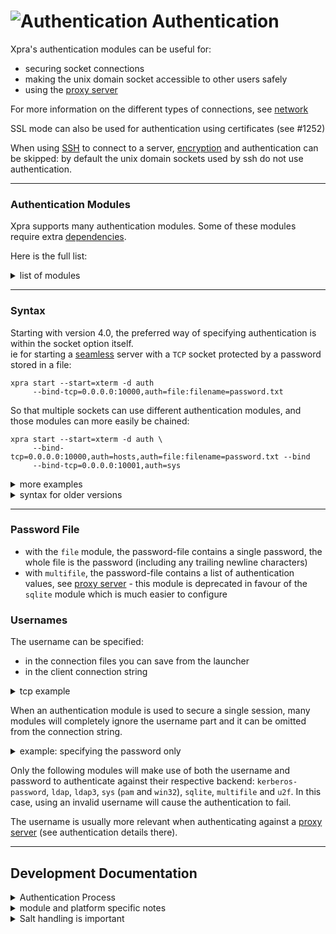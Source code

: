 # ![Authentication](https://xpra.org/icons/authentication.png) Authentication

Xpra's authentication modules can be useful for:
* securing socket connections
* making the unix domain socket accessible to other users safely
* using the [proxy server](./Proxy-Server.md)

For more information on the different types of connections, see [network](../Network/README.md)

SSL mode can also be used for authentication using certificates (see #1252)

When using [SSH](../Network/SSH.md) to connect to a server, [encryption](../Network/Encryption.md) and authentication can be skipped: by default the unix domain sockets used by ssh do not use authentication.

***

### Authentication Modules
Xpra supports many authentication modules.
Some of these modules require extra [dependencies](../Build/Dependencies.md).

Here is the full list:
<details>
  <summary>list of modules</summary>
  
|Module|Result|Purpose|Version requirements|
|------|------|-------|--------------------|
|[allow](../../xpra/server/auth/allow_auth.py)|always allows the user to login, the username used is the one supplied by the client|dangerous / only for testing|
|[none](../../xpra/server/auth/none_auth.py)|always allows the user to login, the username used is the one the server is running as||dangerous / only for testing|
|[fail](../../xpra/trunk/src/xpra/server/auth/fail_auth.py)|always fails authentication, no password required|useful for testing|
|[reject](../../xpra/trunk/src/xpra/server/auth/reject_auth.py)|always fails authentication, pretends to ask for a password|useful for testing|
|[env](../../xpra/trunk/src/xpra/server/auth/env_auth.py)|matches against an environment variable (`XPRA_PASSWORD` by default)|alternative to file module|
|[password](../../xpra/trunk/src/xpra/server/auth/password_auth.py)|matches against a password given as a module option, ie: `auth=password:value=mysecret`|alternative to file module|
|[multifile](../../xpra/trunk/src/xpra/server/auth/multifile_auth.py)|matches usernames and passwords against an authentication file|proxy: see password-file below|
|[file](../../xpra/server/auth/file_auth.py)|compares the password against the contents of a password file, see password-file below|simple password authentication|
|[pam](../../xpra/trunk/src/xpra/server/auth/pam.py)|linux PAM authentication|Linux system authentication|
|[win32](../../xpra/trunk/src/xpra/server/auth/win32_auth.py)|win32security authentication|MS Windows system authentication|
|`sys`|system authentication|virtual module which will choose win32 or pam authentication automatically|
|[sqlite](../../xpra/trunk/src/xpra/server/auth/sqlite_auth.py)|sqlite database authentication|[#1488](../https://github.com/Xpra-org/xpra/issues/1488#issuecomment-765477498)|
|[peercred](../../xpra/trunk/src/xpra/server/auth/peercred_auth.py)|`SO_PEERCRED` authentication|
|[tcp hosts](../../xpra/trunk/src/xpra/server/auth/hosts_auth.py)|[TCP Wrapper](https://en.wikipedia.org/wiki/TCP_Wrapper)|[#1730](../https://github.com/Xpra-org/xpra/issues/issues/1730#issuecomment-765492022)|
|[exec](../../xpra/server/auth/exec_auth.py)|Delegates to an external command|[#1690](../https://github.com/Xpra-org/xpra/issues/1690)|
|[kerberos-password](../../xpra/server/auth/kerberos_password_auth.py)|Uses kerberos to authenticate a username + password|[#1691](../https://github.com/Xpra-org/xpra/issues/1691)|
|[kerberos-ticket](../../xpra/server/auth/kerberos_ticket_auth.py)|Uses a kerberos ticket to authenticate a client|[#1691](../https://github.com/Xpra-org/xpra/issues/1691)|
|[gss_auth](../../xpra/trunk/src/xpra/server/auth/gss_auth.py)|Uses a GSS ticket to authenticate a client|[#1691](../https://github.com/Xpra-org/xpra/issues/1691)|
|[ldap](../../xpra/server/auth/ldap_auth.py)|Uses ldap via [python-ldap](https://www.python-ldap.org/en/latest/)|[#1791](../https://github.com/Xpra-org/xpra/issues/1791)|
|[ldap3](../../xpra/server/auth/ldap3_auth.py)|Uses ldap via [python-ldap3](https://github.com/cannatag/ldap3)|[#1791](../https://github.com/Xpra-org/xpra/issues/1791)|
|[u2f](../../xpra/trunk/src/xpra/server/auth/u2f_auth.py)|[Universal 2nd Factor](https://en.wikipedia.org/wiki/Universal_2nd_Factor)|[#1789](../https://github.com/Xpra-org/xpra/issues/1789)|
</details>

***

### Syntax
Starting with version 4.0, the preferred way of specifying authentication is within the socket option itself. \
ie for starting a [seamless](./Seamless.md) server with a `TCP` socket protected by a password stored in a file:
```shell
xpra start --start=xterm -d auth
     --bind-tcp=0.0.0.0:10000,auth=file:filename=password.txt
```
So that multiple sockets can use different authentication modules, and those modules can more easily be chained:
```shell
xpra start --start=xterm -d auth \
     --bind-tcp=0.0.0.0:10000,auth=hosts,auth=file:filename=password.txt --bind 
     --bind-tcp=0.0.0.0:10001,auth=sys
```
<details>
  <summary>more examples</summary>

* `XPRA_PASSWORD=mysecret xpra start --bind-tcp=0.0.0.0:10000,auth=env`
* `SOME_OTHER_ENV_VAR_NAME=mysecret xpra start --bind-tcp=0.0.0.0:10000,auth=env:name=SOME_OTHER_ENV_VAR_NAME`
* `xpra start --bind-tcp=0.0.0.0:10000,auth=password:value=mysecret`
* `xpra start --bind-tcp=0.0.0.0:10000,auth=file:filename=/path/to/mypasswordfile.txt`
* `xpra start --bind-tcp=0.0.0.0:10000,auth=sqlite:filename=/path/to/userlist.sdb`

Beware when mixing environment variables and password files as the latter may contain a trailing newline character whereas the former often do not.
</details>

<details>
  <summary>syntax for older versions</summary>

The syntax with older versions used a dedicated switch for each socket type:
* `--auth=MODULE` for unix domain sockets and named pipes
* `--tcp-auth=MODULE` for TCP sockets
* `--vsock-auth=MODULE` for vsock (#983)
etc

For more information on the different socket types, see [network examples](./Network)
</details>

***

### Password File

* with the `file` module, the password-file contains a single password, the whole file is the password (including any trailing newline characters)
* with `multifile`, the password-file contains a list of authentication values, see [proxy server](./ProxyServer) - this module is deprecated in favour of the `sqlite` module which is much easier to configure

### Usernames
The username can be specified:
* in the connection files you can save from the launcher
* in the client connection string
<details>
  <summary>tcp example</summary>
  
```shell
xpra attach tcp://username:password@host:port/
```
</details>

When an authentication module is used to secure a single session, many modules will completely ignore the username part and it can be omitted from the connection string.
<details>
  <summary>example: specifying the password only</summary>

for connecting to the `TCP` socket and specifying the password only:
```shell
xpra attach tcp://:password@host:port/
```
Since the username is ignored, it can also be replaced with any string of your liking, ie 'foobar':
```shell
xpra attach tcp://foobar:password@host:port/
```
</details>

Only the following modules will make use of both the username and password to authenticate against their respective backend: `kerberos-password`, `ldap`, `ldap3`, `sys` (`pam` and `win32`), `sqlite`, `multifile` and `u2f`.
In this case, using an invalid username will cause the authentication to fail.

The username is usually more relevant when authenticating against a [proxy server](./Proxy-Server.md) (see authentication details there).


***

## Development Documentation
<details>
  <summary>Authentication Process</summary>

The steps below assume that the client and server have been configured to use authentication:
* if the server is not configured for authentication, the client connection should be accepted and a warning will be printed
* if the client is not configured for authentication, a password dialog may show up, and the connection will fail with an authentication error if the correct value is not supplied
* if multiple authentication modules are specified, the client may bring up multiple authentication dialogs
* how the client handles the challenges sent by the server can be configured using the `challenge-handlers` option, by default the client will try the following handlers in the specified order: `uri` (whatever password may have been specified in the connection string), `file` (if the `password-file` option was used), `env` (if the environment variable is present), `kerberos`, `gss`, `u2f` and finally `prompt`
</details>
<details>
  <summary>module and platform specific notes</summary>

* this information applies to all clients except the HTML5 client: regular GUI clients as well as command line clients like `xpra info`
* each authentication module specifies the type of password hashing it supports (usually [HMAC](https://en.wikipedia.org/wiki/Hash-based_message_authentication_code))
* some authentication modules (`pam`, `win32`, `kerberos-password`, `ldap` and `ldap3`) require the actual password to be sent across to perform the authentication on the server - they therefore use the weak `xor` hashing, which is insecure
* you must use [encryption](../Network/Encryption.md) to be able to use `xor` hashing so that the password is protected during the exchange: the system will refuse to send a `xor` hashed password unencrypted
* encryption is processed before authentication
* when used over TCP sockets, password authentication is vulnerable to man-in-the-middle attacks where an attacker could intercept the initial exchange and use the stolen authentication challenge response to access the session, [encryption](../Network/Encryption.md) prevents that
* the client does not verify the authenticity of the server, using [encryption](../Network/Encryption.md) effectively does
* enabling `auth` [debug logging](./Logging.md) may leak some authentication information
* if you are concerned about security, use [SSH](../Network/SSH.md) as transport instead

For more information on packets, see [network](../Network/README.md).
</details>
<details>
  <summary>Salt handling is important</summary>

* [64-bit entropy is nowhere near enough against a serious attacker](https://crypto.stackexchange.com/a/34162/48758): _If you want to defend against rainbow tables, salts are inevitable, because you need a full rainbow table per unique salt, which is computationally and storage-wise intense_
* [SHA-512 w/ per User Salts is Not Enough](https://blog.mozilla.org/security/2011/05/10/sha-512-w-per-user-salts-is-not-enough/): _In the event the hash was disclosed or the database was compromised, the attacker will already have one of the two values (i.e. the salt), used to construct the hash_
* [about hmac](https://news.ycombinator.com/item?id=1998198): _Those people should know that HMAC is as easy to precompute as naked SHA1 is; you can "rainbow-table" HMAC_* and we did get it wrong before...
</details>
